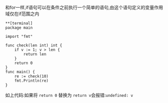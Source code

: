 和for一样,if语句可以在条件之前执行一个简单的语句,由这个语句定义的变量作用域仅在if范围之内

```
**[terminal]
package main

import "fmt"

func check(len int) int {
    if v := 1; v > len {
        return len
    }
    return 0
}
func main() {
    re := check(10)
    fmt.Println(re)
}
```

如上代码:如果将 `return 0` 替换为 `return v`会报错:`undefined: v`







